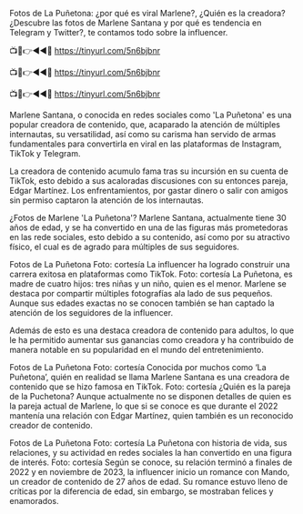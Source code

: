 Fotos de La Puñetona: ¿por qué es viral Marlene?, ¿Quién es la creadora?
¿Descubre las fotos de Marlene Santana y por qué es tendencia en Telegram y Twitter?, te contamos todo sobre la influencer.


📺📱👉◄◄🔴  https://tinyurl.com/5n6bjbnr


📺📱👉◄◄🔴  https://tinyurl.com/5n6bjbnr


📺📱👉◄◄🔴  https://tinyurl.com/5n6bjbnr



Marlene Santana, o conocida en redes sociales como 'La Puñetona' es una popular creadora de contenido, que, acaparado la atención de múltiples internautas, su versatilidad, así como su carisma han servido de armas fundamentales para convertirla en viral en las plataformas de Instagram, TikTok y Telegram.

La creadora de contenido acumulo fama tras su incursión en su cuenta de TikTok, esto debido a sus acaloradas discusiones con su entonces pareja, Edgar Martínez. Los enfrentamientos, por gastar dinero o salir con amigos sin permiso captaron la atención de los internautas.


¿Fotos de Marlene 'La Puñetona'?
Marlene Santana, actualmente tiene 30 años de edad, y se ha convertido en una de las figuras más prometedoras en las rede sociales, esto debido a su contenido, así como por su atractivo físico, el cual es de agrado para múltiples de sus seguidores.

Fotos de La Puñetona  Foto: cortesía
La influencer ha logrado construir una carrera exitosa en plataformas como TikTok. Foto: cortesía
La Puñetona, es madre de cuatro hijos: tres niñas y un niño, quien es el menor. Marlene se destaca por compartir múltiples fotografías ala lado de sus pequeños. Aunque sus edades exactas no se conocen también se han captado la atención de los seguidores de la influencer.

Además de esto es una destaca creadora de contenido para adultos, lo que le ha permitido aumentar sus ganancias como creadora y ha contribuido de manera notable en su popularidad en el mundo del entretenimiento.

Fotos de La Puñetona Foto: cortesía
Conocida por muchos como ‘La Puñetona’, quién en realidad se llama Marlene Santana es una creadora de contenido que se hizo famosa en TikTok. Foto: cortesía
¿Quién es la pareja de la Puchetona?
Aunque actualmente no se disponen detalles de quien es la pareja actual de Marlene, lo que si se conoce es que durante el 2022 mantenía una relación con Edgar Martínez, quien también es un reconocido creador de contenido.

Fotos de La Puñetona  Foto: cortesía
La Puñetona con historia de vida, sus relaciones, y su actividad en redes sociales la han convertido en una figura de interés. Foto: cortesía
Según se conoce, su relación terminó a finales de 2022 y en noviembre de 2023, la influencer inicio un romance con Mando, un creador de contenido de 27 años de edad. Su romance estuvo lleno de críticas por la diferencia de edad, sin embargo, se mostraban felices y enamorados.
